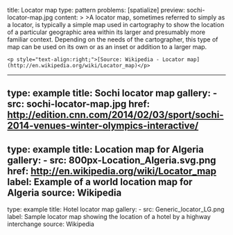 title: Locator map
type: pattern
problems: [spatialize]
preview: sochi-locator-map.jpg
content: >
    >A locator map, sometimes referred to simply as a locator, is typically a simple map used in cartography to show the location of a particular geographic area within its larger and presumably more familiar context. Depending on the needs of the cartographer, this type of map can be used on its own or as an inset or addition to a larger map.
    
    
    <p style="text-align:right;">[Source: Wikipedia - Locator map](http://en.wikipedia.org/wiki/Locator_map)</p>
---
type: example
title: Sochi locator map
gallery:
    - src: sochi-locator-map.jpg
      href: http://edition.cnn.com/2014/02/03/sport/sochi-2014-venues-winter-olympics-interactive/
---
type: example
title: Location map for Algeria
gallery:
    - src: 800px-Location_Algeria.svg.png
      href: http://en.wikipedia.org/wiki/Locator_map
      label: Example of a world location map for Algeria
      source: Wikipedia
---
type: example
title: Hotel locator map
gallery:
    - src: Generic_locator_LG.png
      label: Sample locator map showing the location of a hotel by a highway interchange
      source: Wikipedia